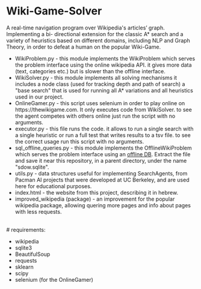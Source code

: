 # Wiki-Game-Solver
A real-time navigation program over Wikipedia's articles’ graph. Implementing a bi- directional extension for the classic A* search and a variety of heuristics based on  different domains, including NLP and Graph Theory, in order to defeat a human on the popular Wiki-Game.<br>
<ul>
<li>WikiProblem.py - this module implements the WikiProblem which serves the problem interface using the online wikipedia API. it gives more data (text, categories etc.) but is slower than the offline interface. </li>
<li>WikiSolver.py - this module implements all solving mechanisms it includes a node class (used for tracking depth and path of search) a "base search" that is used for running all A* variations and all heuristics used in our project.</li>
<li>OnlineGamer.py - this script uses selenium in order to play online on https://thewikigame.com. It only executes code from WikiSolver. to see the agent competes with others online just run the script with no arguments.</li>
<li>executor.py - this file runs the code. it allows to run a single search with a single heuristic or run a full test that writes results to a tsv file. to see the correct usage run this script with no arguments.</li>
<li>sql_offline_queries.py - this module implements the OfflineWikiProblem which serves the problem interface using an <a href="https://drive.google.com/open?id=1kf_FEVSy6z_ACcL7kqop9a6LCXAP8jKB"> offline DB</a>. Extract the file and save it near this repository, in a parent directory, under the name "sdow.sqlite".</li>
<li>utils.py - data structures useful for implementing SearchAgents, from Pacman AI projects that were developed at UC Berkeley, and are used here for educational purposes.</li>
<li>index.html - the website from this project, describing it in hebrew. </li>
<li>improved_wikipedia (package) - an improvement for the popular wikipedia package, allowing quering more pages and info about pages with less requests.</li>
</ul>   
 <br>
# requirements:
<ul>
  <li>wikipedia</li>
  <li>sqlite3</li>
  <li>BeautifulSoup</li>
  <li>requests</li>
  <li>sklearn</li>
  <li>scipy</li>
  <li>selenium (for the OnlineGamer)</li>
</ul>  





